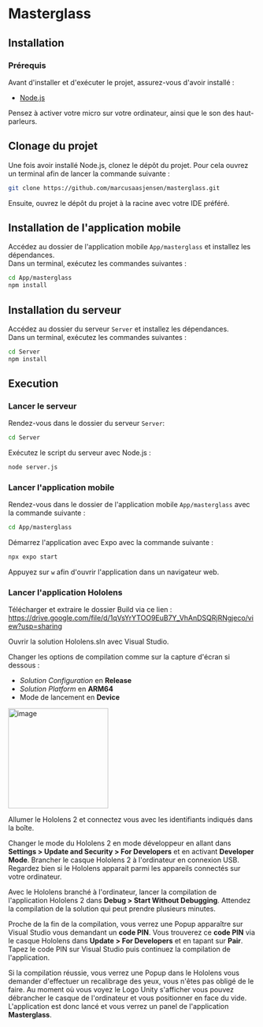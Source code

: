 # Masterglass

## Installation
### Prérequis
Avant d'installer et d'exécuter le projet, assurez-vous d'avoir installé :
- [Node.js](https://nodejs.org/en/download)

Pensez à activer votre micro sur votre ordinateur, ainsi que le son des haut-parleurs.

## Clonage du projet
Une fois avoir installé Node.js, clonez le dépôt du projet.
Pour cela ouvrez un terminal afin de lancer la commande suivante :   

```sh
git clone https://github.com/marcusaasjensen/masterglass.git
```
Ensuite, ouvrez le dépôt du projet à la racine avec votre IDE préféré.

## Installation de l'application mobile
Accédez au dossier de l'application mobile `App/masterglass` et installez les dépendances.  
Dans un terminal, exécutez les commandes suivantes : 

```sh
cd App/masterglass
npm install
```

## Installation du serveur
Accédez au dossier du serveur `Server` et installez les dépendances.  
Dans un terminal, exécutez les commandes suivantes : 

```sh
cd Server
npm install
```

## Execution
### Lancer le serveur
Rendez-vous dans le dossier du serveur `Server`:

```sh
cd Server
```

Exécutez le script du serveur avec Node.js :

```sh
node server.js
```

### Lancer l'application mobile

Rendez-vous dans le dossier de l'application mobile `App/masterglass` avec la commande suivante :
```sh
cd App/masterglass
```

Démarrez l'application avec Expo avec la commande suivante :
```sh
npx expo start
```
Appuyez sur `w` afin d'ouvrir l'application dans un navigateur web.

### Lancer l'application Hololens

Télécharger et extraire le dossier Build via ce lien : https://drive.google.com/file/d/1qVsYrYTOO9EuB7Y_VhAnDSQRjRNgjeco/view?usp=sharing

Ouvrir la solution Hololens.sln avec Visual Studio.

Changer les options de compilation comme sur la capture d'écran si dessous :
- *Solution Configuration* en **Release**
- *Solution Platform* en **ARM64**
- Mode de lancement en **Device**

<img width="203" alt="image" src="https://github.com/user-attachments/assets/392fd198-ae1c-4068-a6a2-69df7c8d3199" />

Allumer le Hololens 2 et connectez vous avec les identifiants indiqués dans la boîte.

Changer le mode du Hololens 2 en mode développeur en allant dans **Settings > Update and Security > For Developers** et en activant **Developer Mode**. 
Brancher le casque Hololens 2 à l'ordinateur en connexion USB. Regardez bien si le Hololens apparait parmi les appareils connectés sur votre ordinateur.

Avec le Hololens branché à l'ordinateur, lancer la compilation de l'application Hololens 2 dans **Debug > Start Without Debugging**.
Attendez la compilation de la solution qui peut prendre plusieurs minutes. 

Proche de la fin de la compilation, vous verrez une Popup apparaître sur Visual Studio vous demandant un **code PIN**. Vous trouverez ce **code PIN** via le casque Hololens dans **Update > For Developers** et en tapant sur **Pair**. Tapez le code PIN sur Visual Studio puis continuez la compilation de l'application.

Si la compilation réussie, vous verrez une Popup dans le Hololens vous demander d'effectuer un recalibrage des yeux, vous n'êtes pas obligé de le faire. Au moment où vous voyez le Logo Unity s'afficher vous pouvez débrancher le casque de l'ordinateur et vous positionner en face du vide. L'application est donc lancé et vous verrez un panel de l'application **Masterglass**.
